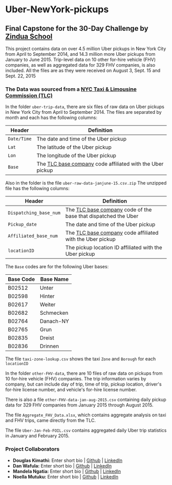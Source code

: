 # Uber-NewYork-pickups

## Final Capstone for the 30-Day Challenge by [Zindua School](https://zinduaschool.com)

This project contains data on over 4.5 million Uber pickups in New York City from April to September 2014, and 14.3 million more Uber pickups from January to June 2015. Trip-level data on 10 other for-hire vehicle (FHV) companies, as well as aggregated data for 329 FHV companies, is also included. All the files are as they were received on August 3, Sept. 15 and Sept. 22, 2015

### The Data was sourced from a [NYC Taxi & Limousine Commission (TLC)](http://www.nyc.gov/html/tlc/html/home/home.shtml) 


In the folder `uber-trip-data`, there are six files of raw data on Uber pickups in New York City from April to September 2014. The files are separated by month and each has the following columns:

Header | Definition
---|---------
`Date/Time` | The date and time of the Uber pickup
`Lat` | The latitude of the Uber pickup
`Lon` | The longitude of the Uber pickup
`Base` | The [TLC base company](http://www.nyc.gov/html/tlc/html/industry/base_and_business.shtml) code affiliated with the Uber pickup

Also in the folder is the file `uber-raw-data-janjune-15.csv.zip` The unzipped file has the following columns:

Header | Definition
---|---------
`Dispatching_base_num` | The [TLC base company](http://www.nyc.gov/html/tlc/html/industry/base_and_business.shtml) code of the base that dispatched the Uber
`Pickup_date` | The date and time of the Uber pickup
`Affiliated_base_num` | The [TLC base company](http://www.nyc.gov/html/tlc/html/industry/base_and_business.shtml) code affiliated with the Uber pickup
`locationID` | The pickup location ID affiliated with the Uber pickup

The `Base` codes are for the following Uber bases:

Base Code | Base Name
---|---------
B02512 | Unter
B02598 | Hinter
B02617 | Weiter
B02682 | Schmecken
B02764 | Danach-NY
B02765 | Grun
B02835 | Dreist
B02836 | Drinnen

The file `taxi-zone-lookup.csv` shows the taxi `Zone` and `Borough` for each `locationID`

In the folder `other-FHV-data`, there are 10 files of raw data on pickups from 10 for-hire vehicle (FHV) companies. The trip information varies by company, but can include day of trip, time of trip, pickup location, driver's for-hire license number, and vehicle's for-hire license number.

There is also a file `other-FHV-data-jan-aug-2015.csv` containing daily pickup data for 329 FHV companies from January 2015 through August 2015.

The file `Aggregate_FHV_Data.xlsx`, which contains aggregate analysis on taxi and FHV trips, came directly from the TLC.

The file `Uber-Jan-Feb-FOIL.csv` contains aggregated daily Uber trip statistics in January and February 2015.


### Project Collaborators
- **Douglas Kimathi:** Enter short bio | [Github]() | [LinkedIn]()
- **Dan Wafula:** Enter short bio | [Github]() | [LinkedIn]()
- **Mandela  Ngatia:** Enter short bio | [Github]() | [LinkedIn]()
-  **Noella Mutuku:** Enter short bio | [Github]() | [LinkedIn]()

